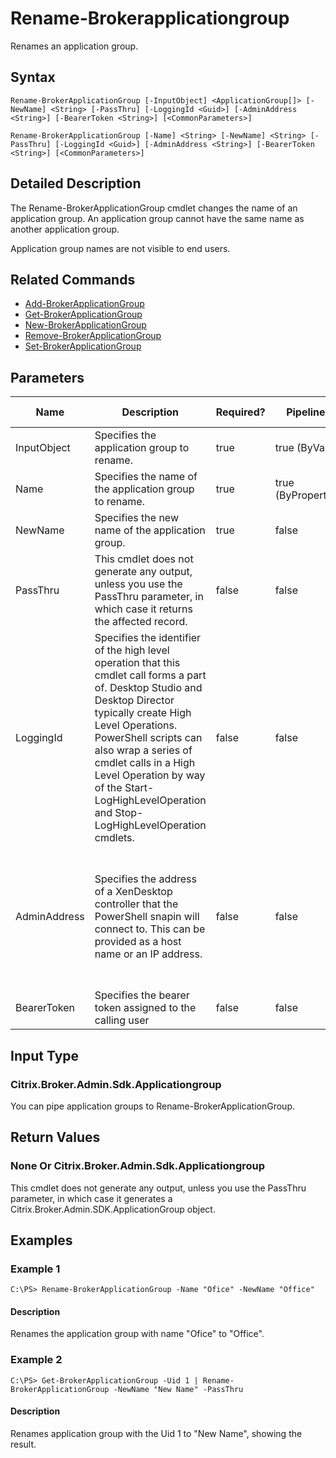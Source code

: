 ﻿
# Rename-Brokerapplicationgroup
Renames an application group.
## Syntax
```
Rename-BrokerApplicationGroup [-InputObject] <ApplicationGroup[]> [-NewName] <String> [-PassThru] [-LoggingId <Guid>] [-AdminAddress <String>] [-BearerToken <String>] [<CommonParameters>]

Rename-BrokerApplicationGroup [-Name] <String> [-NewName] <String> [-PassThru] [-LoggingId <Guid>] [-AdminAddress <String>] [-BearerToken <String>] [<CommonParameters>]
```
## Detailed Description
The Rename-BrokerApplicationGroup cmdlet changes the name of an application group. An application group cannot have the same name as another application group.

Application group names are not visible to end users.


## Related Commands

* [Add-BrokerApplicationGroup](./Add-BrokerApplicationGroup/)
* [Get-BrokerApplicationGroup](./Get-BrokerApplicationGroup/)
* [New-BrokerApplicationGroup](./New-BrokerApplicationGroup/)
* [Remove-BrokerApplicationGroup](./Remove-BrokerApplicationGroup/)
* [Set-BrokerApplicationGroup](./Set-BrokerApplicationGroup/)
## Parameters
| Name   | Description | Required? | Pipeline Input | Default Value |
| --- | --- | --- | --- | --- |
| InputObject | Specifies the application group to rename. | true | true (ByValue) | nul |
| Name | Specifies the name of the application group to rename. | true | true (ByPropertyName) | null |
| NewName | Specifies the new name of the application group. | true | false |  |
| PassThru | This cmdlet does not generate any output, unless you use the PassThru parameter, in which case it returns the affected record. | false | false | False |
| LoggingId | Specifies the identifier of the high level operation that this cmdlet call forms a part of. Desktop Studio and Desktop Director typically create High Level Operations. PowerShell scripts can also wrap a series of cmdlet calls in a High Level Operation by way of the Start-LogHighLevelOperation and Stop-LogHighLevelOperation cmdlets. | false | false |  |
| AdminAddress | Specifies the address of a XenDesktop controller that the PowerShell snapin will connect to. This can be provided as a host name or an IP address. | false | false | Localhost. Once a value is provided by any cmdlet, this value will become the default. |
| BearerToken | Specifies the bearer token assigned to the calling user | false | false |  |

## Input Type

### Citrix.Broker.Admin.Sdk.Applicationgroup
You can pipe application groups to Rename-BrokerApplicationGroup.
## Return Values

### None Or Citrix.Broker.Admin.Sdk.Applicationgroup
This cmdlet does not generate any output, unless you use the PassThru parameter, in which case it generates a Citrix.Broker.Admin.SDK.ApplicationGroup object.
## Examples

### Example 1
```
C:\PS> Rename-BrokerApplicationGroup -Name "Ofice" -NewName "Office"
```
#### Description
Renames the application group with name "Ofice" to "Office".
### Example 2
```
C:\PS> Get-BrokerApplicationGroup -Uid 1 | Rename-BrokerApplicationGroup -NewName "New Name" -PassThru
```
#### Description
Renames application group with the Uid 1 to "New Name", showing the result.
